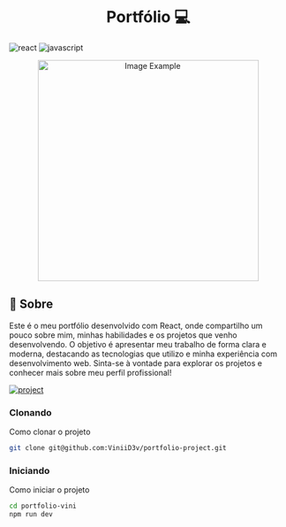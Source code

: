 [JAVASCRIPT__BADGE]: https://img.shields.io/badge/Javascript-000?style=for-the-badge&logo=javascript
[REACT__BADGE]: https://img.shields.io/badge/React-000?style=for-the-badge&logo=react
[PROJECT__BADGE]: https://img.shields.io/badge/📱Visit_this_project-000?style=for-the-badge&logo=project
[PROJECT__URL]: https://github.com/Fernanda-Kipper/Readme-Templates

<h1 align="center" style="font-weight: bold;">Portfólio 💻</h1>

![react][REACT__BADGE]
![javascript][JAVASCRIPT__BADGE]


<p align="center">
    <img src="../.github/example.png" alt="Image Example" width="400px">
</p>

<h2 id="started">📌 Sobre</h2>

Este é o meu portfólio desenvolvido com React, onde compartilho um pouco sobre mim, minhas habilidades e os projetos que venho desenvolvendo. O objetivo é apresentar meu trabalho de forma clara e moderna, destacando as tecnologias que utilizo e minha experiência com desenvolvimento web. Sinta-se à vontade para explorar os projetos e conhecer mais sobre meu perfil profissional!

[![project][PROJECT__BADGE]][PROJECT__URL]

<h3>Clonando</h3>

Como clonar o projeto

```bash
git clone git@github.com:ViniiD3v/portfolio-project.git
```

<h3>Iniciando</h3>

Como iniciar o projeto

```bash
cd portfolio-vini
npm run dev
```
